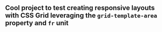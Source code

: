 ## Cool project to test creating responsive layouts with CSS Grid leveraging the `grid-template-area` property and `fr` unit